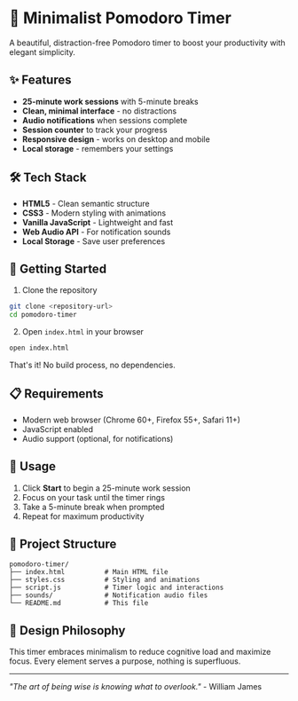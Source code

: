 # 🍅 Minimalist Pomodoro Timer

A beautiful, distraction-free Pomodoro timer to boost your productivity with elegant simplicity.

## ✨ Features

- **25-minute work sessions** with 5-minute breaks
- **Clean, minimal interface** - no distractions
- **Audio notifications** when sessions complete
- **Session counter** to track your progress
- **Responsive design** - works on desktop and mobile
- **Local storage** - remembers your settings

## 🛠️ Tech Stack

- **HTML5** - Clean semantic structure
- **CSS3** - Modern styling with animations
- **Vanilla JavaScript** - Lightweight and fast
- **Web Audio API** - For notification sounds
- **Local Storage** - Save user preferences

## 🚀 Getting Started

1. Clone the repository
```bash
git clone <repository-url>
cd pomodoro-timer
```

2. Open `index.html` in your browser
```bash
open index.html
```

That's it! No build process, no dependencies.

## 📋 Requirements

- Modern web browser (Chrome 60+, Firefox 55+, Safari 11+)
- JavaScript enabled
- Audio support (optional, for notifications)

## 🎯 Usage

1. Click **Start** to begin a 25-minute work session
2. Focus on your task until the timer rings
3. Take a 5-minute break when prompted
4. Repeat for maximum productivity

## 📁 Project Structure

```
pomodoro-timer/
├── index.html          # Main HTML file
├── styles.css          # Styling and animations
├── script.js           # Timer logic and interactions
├── sounds/             # Notification audio files
└── README.md           # This file
```

## 🎨 Design Philosophy

This timer embraces minimalism to reduce cognitive load and maximize focus. Every element serves a purpose, nothing is superfluous.

---

*"The art of being wise is knowing what to overlook."* - William James 
